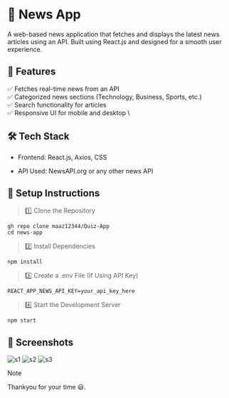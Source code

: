 # 📰 News App
A web-based news application that fetches and displays the latest news articles using an API. Built using React.js and designed for a smooth user experience.
## 🚀 Features
✅ Fetches real-time news from an API \
✅ Categorized news sections (Technology, Business, Sports, etc.) \
✅ Search functionality for articles \
✅ Responsive UI for mobile and desktop \
## 🛠️ Tech Stack
+ Frontend: React.js, Axios, CSS
- API Used: NewsAPI.org or any other news API
## 📌 Setup Instructions
> 1️⃣ Clone the Repository
```
gh repo clone maaz12344/Quiz-App
cd news-app
```
>2️⃣ Install Dependencies
```
npm install
```
>3️⃣ Create a .env File (If Using API Key)
```
REACT_APP_NEWS_API_KEY=your_api_key_here
```
>4️⃣ Start the Development Server
```
npm start
```
## 📸 Screenshots
![s1](https://github.com/user-attachments/assets/acbe5585-c614-4816-98ab-2b88d2f30b40)
![s2](https://github.com/user-attachments/assets/a60f984b-0be0-46bd-8939-f985995bdb0c)
![s3](https://github.com/user-attachments/assets/4c4f1228-f4a0-428d-b129-85d083dd36d1)

> [!NOTE]
> Thankyou for your time :smiley:.
